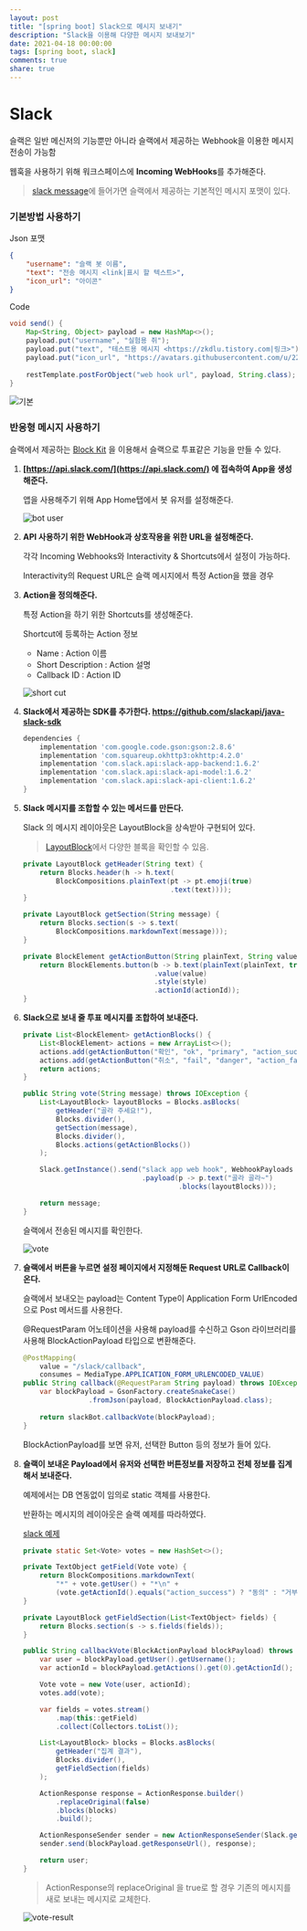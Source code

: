 ```yaml
---
layout: post
title: "[spring boot] Slack으로 메시지 보내기"
description: "Slack을 이용해 다양한 메시지 보내보기"
date: 2021-04-18 00:00:00
tags: [spring boot, slack]
comments: true
share: true
---
```


# Slack

슬랙은 일반 메신저의 기능뿐만 아니라 슬랙에서 제공하는 Webhook을 이용한 메시지 전송이 가능함 

웹훅을 사용하기 위해 워크스페이스에 **Incoming WebHooks**를 추가해준다.

> [slack message](https://api.slack.com/messaging/composing)에 들어가면 슬랙에서 제공하는 기본적인 메시지 포맷이 있다.



### 기본방법 사용하기

Json 포맷

```json
{
    "username": "슬랙 봇 이름",
    "text": "전송 메시지 <link|표시 할 텍스트>",
    "icon_url": "아이콘"
}
```

Code

```java
void send() {
    Map<String, Object> payload = new HashMap<>();
    payload.put("username", "실험용 쥐");
    payload.put("text", "테스트용 메시지 <https://zkdlu.tistory.com|링크>");
    payload.put("icon_url", "https://avatars.githubusercontent.com/u/22608617?s=60&v=4");
    
    restTemplate.postForObject("web hook url", payload, String.class);
}
```



![기본](https://zkdlu.github.io/images/slack/default.png)





### 반응형 메시지 사용하기

슬랙에서 제공하는 [Block Kit](https://api.slack.com/block-kit) 을 이용해서 슬랙으로 투표같은 기능을 만들 수 있다.



1. **[https://api.slack.com/](https://api.slack.com/) 에 접속하여 App을 생성해준다.**

   앱을 사용해주기 위해 App Home탭에서 봇 유저를 설정해준다.

   ![bot user](https://zkdlu.github.io/images/slack/botuser.png)

   

2. **API 사용하기 위한 WebHook과 상호작용을 위한 URL을 설정해준다.**

   각각 Incoming Webhooks와 Interactivity & Shortcuts에서 설정이 가능하다.

   Interactivity의 Request URL은 슬랙 메시지에서 특정 Action을 했을 경우 



3. **Action을 정의해준다.**

   특정 Action을 하기 위한 Shortcuts를 생성해준다.

   

   Shortcut에 등록하는 Action 정보

   - Name : Action 이름
   - Short Description : Action 설명
   - Callback ID : Action ID

   ![short cut](https://zkdlu.github.io/images/slack/shortcut.png)



4. **Slack에서 제공하는 SDK를 추가한다. [https://github.com/slackapi/java-slack-sdk ](https://github.com/slackapi/java-slack-sdk)**

   ```groovy
   dependencies {
       implementation 'com.google.code.gson:gson:2.8.6'
       implementation 'com.squareup.okhttp3:okhttp:4.2.0'
       implementation 'com.slack.api:slack-app-backend:1.6.2'
       implementation 'com.slack.api:slack-api-model:1.6.2'
       implementation 'com.slack.api:slack-api-client:1.6.2'
   }
   ```

5. **Slack 메시지를 조합할 수 있는 메서드를 만든다.**

   Slack 의 메시지 레이아웃은 LayoutBlock을 상속받아 구현되어 있다.

   > [LayoutBlock](https://api.slack.com/reference/block-kit/blocks)에서 다양한 블록을 확인할 수 있음.

   ```java
   private LayoutBlock getHeader(String text) {
       return Blocks.header(h -> h.text(
           BlockCompositions.plainText(pt -> pt.emoji(true)
                                       .text(text))));
   }
   
   private LayoutBlock getSection(String message) {
       return Blocks.section(s -> s.text(
           BlockCompositions.markdownText(message)));
   }
   
   private BlockElement getActionButton(String plainText, String value, String style, String actionId) {
       return BlockElements.button(b -> b.text(plainText(plainText, true))
                                   .value(value)
                                   .style(style)
                                   .actionId(actionId));
   }
   ```

6. **Slack으로 보내 줄 투표 메시지를 조합하여 보내준다.**

   ```java
   private List<BlockElement> getActionBlocks() {
       List<BlockElement> actions = new ArrayList<>();
       actions.add(getActionButton("확인", "ok", "primary", "action_success"));
       actions.add(getActionButton("취소", "fail", "danger", "action_fail"));
       return actions;
   }
   
   public String vote(String message) throws IOException {
       List<LayoutBlock> layoutBlocks = Blocks.asBlocks(
           getHeader("골라 주세요!"),
           Blocks.divider(),
           getSection(message),
           Blocks.divider(),
           Blocks.actions(getActionBlocks())
       );
   
       Slack.getInstance().send("slack app web hook", WebhookPayloads
                                .payload(p -> p.text("골라 골라~")
                                         .blocks(layoutBlocks)));
   
       return message;
   }
   ```

   슬랙에서 전송된 메시지를 확인한다.

   ![vote](https://zkdlu.github.io/images/slack/vote.png)

7. **슬랙에서 버튼을 누르면 설정 페이지에서 지정해둔 Request URL로 Callback이 온다.**

   슬랙에서 보내오는 payload는 Content Type이 Application Form UrlEncoded으로  Post 메서드를 사용한다.

   @RequestParam 어노테이션을 사용해 payload를 수신하고 Gson 라이브러리를 사용해 BlockActionPayload 타입으로 변환해준다.

   ```java
   @PostMapping(
       value = "/slack/callback", 
       consumes = MediaType.APPLICATION_FORM_URLENCODED_VALUE)
   public String callback(@RequestParam String payload) throws IOException {
       var blockPayload = GsonFactory.createSnakeCase()
                   .fromJson(payload, BlockActionPayload.class);
       
       return slackBot.callbackVote(blockPayload);
   }
   ```

   BlockActionPayload를 보면 유저, 선택한 Button 등의 정보가 들어 있다.

8. **슬랙이 보내온 Payload에서 유저와 선택한 버튼정보를 저장하고 전체 정보를 집계 해서 보내준다.**

   예제에서는 DB 연동없이 임의로 static 객체를 사용한다.

   

   반환하는 메시지의 레이아웃은 슬랙 예제를 따라하였다.

   [slack 예제](https://app.slack.com/block-kit-builder/T01TNPY6W1E#%7B%22blocks%22:%5B%7B%22type%22:%22header%22,%22text%22:%7B%22type%22:%22plain_text%22,%22text%22:%22New%20request%22,%22emoji%22:true%7D%7D,%7B%22type%22:%22section%22,%22fields%22:%5B%7B%22type%22:%22mrkdwn%22,%22text%22:%22*Type:*%5CnPaid%20Time%20Off%22%7D,%7B%22type%22:%22mrkdwn%22,%22text%22:%22*Created%20by:*%5Cn%3Cexample.com%7CFred%20Enriquez%3E%22%7D%5D%7D,%7B%22type%22:%22section%22,%22fields%22:%5B%7B%22type%22:%22mrkdwn%22,%22text%22:%22*When:*%5CnAug%2010%20-%20Aug%2013%22%7D,%7B%22type%22:%22mrkdwn%22,%22text%22:%22*Type:*%5CnPaid%20time%20off%22%7D%5D%7D,%7B%22type%22:%22section%22,%22fields%22:%5B%7B%22type%22:%22mrkdwn%22,%22text%22:%22*Hours:*%5Cn16.0%20(2%20days)%22%7D,%7B%22type%22:%22mrkdwn%22,%22text%22:%22*Remaining%20balance:*%5Cn32.0%20hours%20(4%20days)%22%7D%5D%7D,%7B%22type%22:%22section%22,%22text%22:%7B%22type%22:%22mrkdwn%22,%22text%22:%22%3Chttps://example.com%7CView%20request%3E%22%7D%7D%5D%7D)

   ```java
   private static Set<Vote> votes = new HashSet<>();
   
   private TextObject getField(Vote vote) {
       return BlockCompositions.markdownText(
           "*" + vote.getUser() + "*\n" +
           (vote.getActionId().equals("action_success") ? "동의" : "거부"));
   }
   
   private LayoutBlock getFieldSection(List<TextObject> fields) {
       return Blocks.section(s -> s.fields(fields));
   }
   
   public String callbackVote(BlockActionPayload blockPayload) throws IOException {
       var user = blockPayload.getUser().getUsername();
       var actionId = blockPayload.getActions().get(0).getActionId();
   
       Vote vote = new Vote(user, actionId);
       votes.add(vote);
   
       var fields = votes.stream()
           .map(this::getField)
           .collect(Collectors.toList());
   
       List<LayoutBlock> blocks = Blocks.asBlocks(
           getHeader("집계 결과"),
           Blocks.divider(),
           getFieldSection(fields)
       );
   
       ActionResponse response = ActionResponse.builder()
           .replaceOriginal(false)
           .blocks(blocks)
           .build();
   
       ActionResponseSender sender = new ActionResponseSender(Slack.getInstance());
       sender.send(blockPayload.getResponseUrl(), response);
   
       return user;
   }
   ```

   > ActionResponse의 replaceOriginal 을 true로 할 경우 기존의 메시지를 새로 보내는 메시지로 교체한다.

   ![vote-result](https://zkdlu.github.io/images/slack/vote-result.png)
